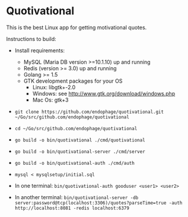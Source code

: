 # Quotivational

This is the best Linux app for getting motivational quotes.

Instructions to build:

- Install requirements:
	- MySQL (Maria DB version >=10.1.10) up and running
	- Redis (version >= 3.0) up and running
	- Golang >= 1.5
	- GTK development packages for your OS
		- Linux: libgtk+-2.0
		- Windows: see http://www.gtk.org/download/windows.php
		- Mac Os: gtk+3

- `git clone https://github.com/endophage/quotivational.git ~/Go/src/github.com/endophage/quotivational`
- `cd ~/Go/src/github.com/endophage/quotivational`
- `go build -o bin/quotivational ./cmd/quotivational`
- `go build -o bin/quotivational-server ./cmd/server`
- `go build -o bin/quotivational-auth ./cmd/auth`
- `mysql < mysqlsetup/initial.sql`
- In one terminal:  `bin/quotivational-auth gooduser <user1> <user2>`
- In another terminal: `bin/quotivational-server -db server:password@tcp(localhost:3306)/quotes?parseTime=true -auth http://localhost:8081 -redis localhost:6379`
